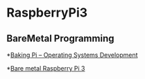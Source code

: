 # RaspberryPi3

## BareMetal Programming

*[Baking Pi – Operating Systems Development](http://www.cl.cam.ac.uk/projects/raspberrypi/tutorials/os/)

*[Bare metal Raspberry Pi 3](https://github.com/bztsrc/raspi3-tutorial)
